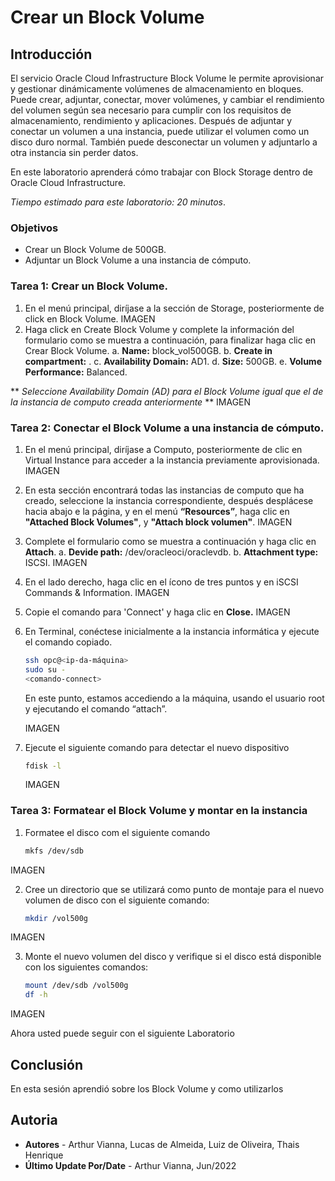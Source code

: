 # Crear un Block Volume
## Introducción

El servicio Oracle Cloud Infrastructure Block Volume le permite aprovisionar y gestionar dinámicamente volúmenes de almacenamiento en bloques. Puede crear, adjuntar, conectar, mover volúmenes, y cambiar el rendimiento del volumen según sea necesario para cumplir con los requisitos de almacenamiento, rendimiento y aplicaciones. Después de adjuntar y conectar un volumen a una instancia, puede utilizar el volumen como un disco duro normal. También puede desconectar un volumen y adjuntarlo a otra instancia sin perder datos.

En este laboratorio aprenderá cómo trabajar con Block Storage dentro de Oracle Cloud Infrastructure.

*Tiempo estimado para este laboratorio: 20 minutos*.

### Objetivos

- Crear un Block Volume de 500GB.
- Adjuntar un Block Volume a una instancia de cómputo.


### Tarea 1: Crear un Block Volume.

1.	En el menú principal, diríjase a la sección de Storage, posteriormente de click en Block Volume.
IMAGEN 
2.	Haga click en Create Block Volume y complete la información del formulario como se muestra a continuación, para finalizar haga clic en Crear Block Volume.
a.	**Name:** block_vol500GB.
b.	**Create in compartment:** <Su-compartimiento>. 
c.	**Availability Domain:** AD1.
d.	**Size:** 500GB.
e.	**Volume Performance:** Balanced.

** *Seleccione Availability Domain (AD) para el Block Volume igual que el de la instancia de computo creada anteriormente* **
IMAGEN 

### Tarea 2: Conectar el Block Volume a una instancia de cómputo.
1.	En el menú principal, diríjase a Computo, posteriormente de clic en Virtual Instance para acceder a la instancia previamente aprovisionada.
IMAGEN 
2.	En esta sección encontrará todas las instancias de computo que ha creado, seleccione la instancia correspondiente, después desplácese hacia abajo e la página, y en el menú **“Resources”**, haga clic en **"Attached Block Volumes"**, y **"Attach block volumen"**.
IMAGEN
3.	Complete el formulario como se muestra a continuación y haga clic en **Attach**.
a.	**Devide path:** /dev/oracleoci/oraclevdb.
b.	**Attachment type:** ISCSI.
IMAGEN

4.	En el lado derecho, haga clic en el ícono de tres puntos y en iSCSI Commands & Information.
IMAGEN
5. Copie el comando para 'Connect' y haga clic en **Close.**
IMAGEN 
6.	En Terminal, conéctese inicialmente a la instancia informática y ejecute el comando copiado.

    ```sh
    ssh opc@<ip-da-máquina>
    sudo su -
    <comando-connect>
    ```
    En este punto, estamos accediendo a la máquina, usando el usuario root y ejecutando el comando “attach”.
    
    IMAGEN
    
7.	Ejecute el siguiente comando para detectar el nuevo dispositivo 
    ```sh
    fdisk -l
    ```
    IMAGEN 
    
### Tarea 3: Formatear el Block Volume y montar en la instancia

1. Formatee el disco com el siguiente comando
    ```sh
    mkfs /dev/sdb
    ```
IMAGEN 

2.	Cree un directorio que se utilizará como punto de montaje para el nuevo volumen de disco con el siguiente comando:

    ```sh
    mkdir /vol500g
    ```
IMAGEN 

3.	Monte el nuevo volumen del disco y verifique si el disco está disponible con los siguientes comandos:
    ```sh
    mount /dev/sdb /vol500g 
    df -h
    ```
IMAGEN 

Ahora usted puede seguir con el siguiente Laboratorio 

## Conclusión
En esta sesión aprendió sobre los Block Volume y como utilizarlos 

## Autoria
- **Autores** - Arthur Vianna, Lucas de Almeida, Luiz de Oliveira, Thais Henrique
- **Último Update Por/Date** - Arthur Vianna, Jun/2022
